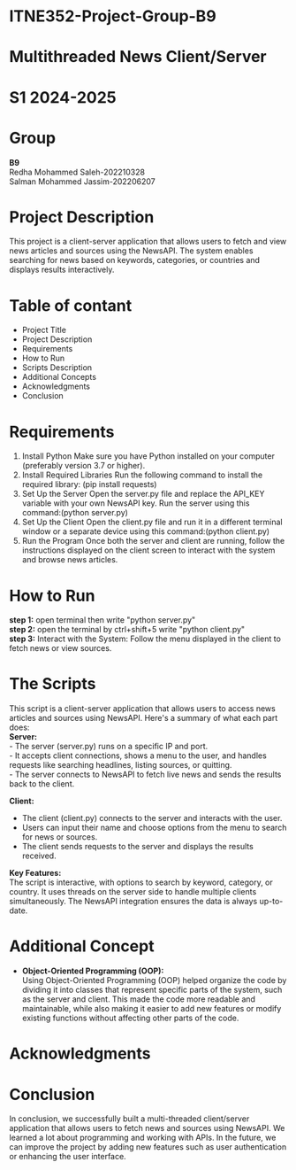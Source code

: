 # ITNE352-Project-Group-B9
<h1>Multithreaded News Client/Server</h1>
<h1>S1 2024-2025</h1>
<h1>Group</h1>
<p><strong>B9</strong></br>
Redha Mohammed Saleh-202210328 </br>
Salman Mohammed Jassim-202206207
</p>
<h1>Project Description</h1>
<p>This project is a client-server application that allows users to fetch and view news articles and sources using the NewsAPI. The system enables searching for news based on keywords, categories, or countries and displays results interactively.
</p>

<h1>Table of contant</h1>
<ul>
  <li>Project Title</li>
  <li>Project Description</li>
  <li>Requirements</li>
  <li>How to Run</li>
  <li>Scripts Description</li>
  <li>Additional Concepts</li>
  <li>Acknowledgments</li>
  <li>Conclusion</li>
</ul>

<h1>Requirements</h1>
<ol>
  <li>Install Python
Make sure you have Python installed on your computer (preferably version 3.7 or higher).</li>
  
  <li>Install Required Libraries
Run the following command to install the required library:
    (pip install requests)</li>

  <li>Set Up the Server
    Open the server.py file and replace the API_KEY variable with your own NewsAPI key.
Run the server using this command:(python server.py)</li>

<li>Set Up the Client
Open the client.py file and run it in a different terminal window or a separate device using this command:(python client.py)</li>

<li> Run the Program
Once both the server and client are running, follow the instructions displayed on the client screen to interact with the system and browse news articles.</li>
</ol>

<h1>How to Run</h1>
<P><strong>step 1:</strong> open terminal then write "python server.py"</br>
<strong>step 2:</strong> open the terminal by ctrl+shift+5 write "python client.py"</br><strong>step 3:</strong> Interact with the System: Follow the menu displayed in the client to fetch news or view sources.</P>

<h1>The Scripts</h1>
<P>
This script is a client-server application that allows users to access news articles and sources using NewsAPI. Here's a summary of what each part does:
</br>
<strong>Server:</strong></br>
- The server (server.py) runs on a specific IP and port.</br>
- It accepts client connections, shows a menu to the user, and handles requests like searching headlines, listing sources, or quitting.</br>
- The server connects to NewsAPI to fetch live news and sends the results back to the client.</br>

<strong>Client:</strong></br>
- The client (client.py) connects to the server and interacts with the user.</br>
- Users can input their name and choose options from the menu to search for news or sources.</br>
- The client sends requests to the server and displays the results received.</br>

<strong>Key Features:</strong></br>
The script is interactive, with options to search by keyword, category, or country. It uses threads on the server side to handle multiple clients simultaneously. The NewsAPI integration ensures the data is always up-to-date.
  
</P>
<h1>Additional Concept</h1>
<ul><li><strong>Object-Oriented Programming (OOP):</strong></br>
Using Object-Oriented Programming (OOP) helped organize the code by dividing it into classes that represent specific parts of the system, such as the server and client. This made the code more readable and maintainable, while also making it easier to add new features or modify existing functions without affecting other parts of the code.</li></ul>

<h1>Acknowledgments</h1>
<P>
 
</P>

<h1>Conclusion</h1>
<p>In conclusion, we successfully built a multi-threaded client/server application that allows users to fetch news and sources using NewsAPI. We learned a lot about programming and working with APIs. In the future, we can improve the project by adding new features such as user authentication or enhancing the user interface.
</p>




